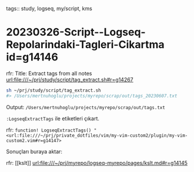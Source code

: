 tags:: study, logseq, my/script, kms

# 20230326-Script--Logseq-Repolarindaki-Tagleri-Cikartma id=g14146

rfr: Title: Extract tags from all notes <url:file:///~/prj/study/script/tag_extract.sh#r=g14267>

```sh
sh ~/prj/study/script/tag_extract.sh
#> /Users/mertnuhoglu/projects/myrepo/scrap/out/tags_20230607.txt
```

Output: `/Users/mertnuhoglu/projects/myrepo/scrap/out/tags.txt`

`:LogseqExtractTags` ile etiketleri çıkart.

rfr: `function! LogseqExtractTags() " <url:file:///~/prj/private_dotfiles/vim/my-vim-custom2/plugin/my-vim-custom2.vim#r=g14147>`

Sonuçları buraya aktar:

rfr: [[kslt]] <url:file:///~/prj/myrepo/logseq-myrepo/pages/kslt.md#r=g14145>

